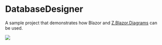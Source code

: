 # DatabaseDesigner
 
A sample project that demonstrates how Blazor and [Z.Blazor.Diagrams](https://github.com/zHaytam/Blazor.Diagrams) can be used.

![](https://i.imgur.com/yFXZ0JN.png)
